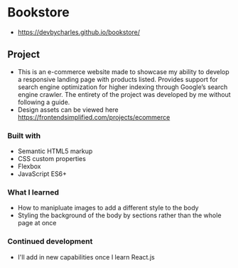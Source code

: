 # Bookstore
- https://devbycharles.github.io/bookstore/

## Project
- This is an e-commerce website made to showcase my ability to develop a responsive landing page with products listed. Provides support for search engine optimization for higher indexing through Google’s search engine crawler. The entirety of the project was developed by me without following a guide.
- Design assets can be viewed here https://frontendsimplified.com/projects/ecommerce

### Built with

- Semantic HTML5 markup
- CSS custom properties
- Flexbox
- JavaScript ES6+

### What I learned

- How to manipluate images to add a different style to the body
- Styling the background of the body by sections rather than the whole page at once

### Continued development

- I'll add in new capabilities once I learn React.js
